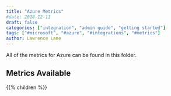 ```yaml
---
title: "Azure Metrics"
#date: 2018-12-11
draft: false
categories: ["integration", "admin guide", "getting started"]
tags: ["#microsoft", "#azure", "#integrations", "#metrics"]
author: Lawrence Lane
---
```

All of the metrics for Azure can be found in this folder.

## Metrics Available
{{% children %}}
